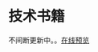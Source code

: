 # 技术书籍

不间断更新中。。[在线预览](https://timgle.com/2019/05/21/it%E4%BA%92%E8%81%94%E7%BD%91%E4%B9%A6%E7%B1%8D%E5%9C%A8%E7%BA%BF%E4%B8%8B%E8%BD%BD%E9%A2%84%E8%A7%88/) 
